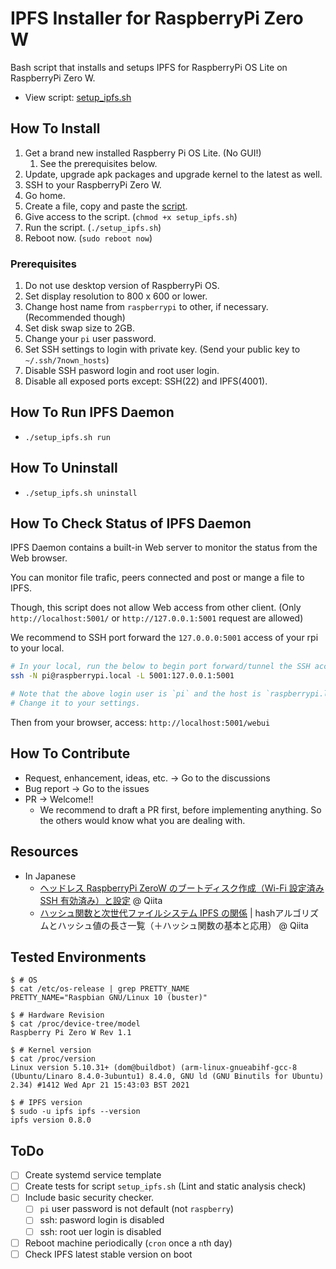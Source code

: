 # IPFS Installer for RaspberryPi Zero W

Bash script that installs and setups IPFS for RaspberryPi OS Lite on RaspberryPi Zero W.

- View script: [setup_ipfs.sh](./setup_ipfs.sh)

## How To Install

1. Get a brand new installed Raspberry Pi OS Lite. (No GUI!)
   1. See the prerequisites below.
2. Update, upgrade apk packages and upgrade kernel to the latest as well.
3. SSH to your RaspberryPi Zero W.
4. Go home.
5. Create a file, copy and paste the [script](setup_ipfs.sh).
6. Give access to the script. (`chmod +x setup_ipfs.sh`)
7. Run the script. (`./setup_ipfs.sh`)
8. Reboot now. (`sudo reboot now`)

### Prerequisites

1. Do not use desktop version of RaspberryPi OS.
1. Set display resolution to 800 x 600 or lower.
1. Change host name from `raspberrypi` to other, if necessary. (Recommended though)
1. Set disk swap size to 2GB.
1. Change your `pi` user password.
1. Set SSH settings to login with private key. (Send your public key to `~/.ssh/7nown_hosts`)
1. Disable SSH pasword login and root user login.
1. Disable all exposed ports except: SSH(22) and IPFS(4001).

## How To Run IPFS Daemon

- `./setup_ipfs.sh run`

## How To Uninstall

- `./setup_ipfs.sh uninstall`

## How To Check Status of IPFS Daemon

IPFS Daemon contains a built-in Web server to monitor the status from the Web browser.

You can monitor file trafic, peers connected and post or mange a file to IPFS.

Though, this script does not allow Web access from other client. (Only `http://localhost:5001/` or `http://127.0.0.1:5001` request are allowed)

We recommend to SSH port forward the `127.0.0.0:5001` access of your rpi to your local.

```bash
# In your local, run the below to begin port forward/tunnel the SSH access.
ssh -N pi@raspberrypi.local -L 5001:127.0.0.1:5001

# Note that the above login user is `pi` and the host is `raspberrypi.local`.
# Change it to your settings.
```

Then from your browser, access: `http://localhost:5001/webui`

## How To Contribute

- Request, enhancement, ideas, etc. -> Go to the discussions
- Bug report -> Go to the issues
- PR -> Welcome!!
  - We recommend to draft a PR first, before implementing anything. So the others would know what you are dealing with.

## Resources

- In Japanese
  - [ヘッドレス RaspberryPi ZeroW のブートディスク作成（Wi-Fi 設定済み SSH 有効済み）と設定](https://qiita.com/KEINOS/items/43394e4bd3c8fcfb5ee8) @ Qiita
  - [ハッシュ関数と次世代ファイルシステム IPFS の関係](https://qiita.com/KEINOS/items/c92268386d265042ea16#%E3%83%8F%E3%83%83%E3%82%B7%E3%83%A5%E9%96%A2%E6%95%B0%E3%81%A8%E6%AC%A1%E4%B8%96%E4%BB%A3%E3%83%95%E3%82%A1%E3%82%A4%E3%83%AB%E3%82%B7%E3%82%B9%E3%83%86%E3%83%A0-ipfs-%E3%81%AE%E9%96%A2%E4%BF%82) | hashアルゴリズムとハッシュ値の長さ一覧（＋ハッシュ関数の基本と応用） @ Qiita

## Tested Environments

```shellscript
$ # OS
$ cat /etc/os-release | grep PRETTY_NAME
PRETTY_NAME="Raspbian GNU/Linux 10 (buster)"

$ # Hardware Revision
$ cat /proc/device-tree/model
Raspberry Pi Zero W Rev 1.1

$ # Kernel version
$ cat /proc/version
Linux version 5.10.31+ (dom@buildbot) (arm-linux-gnueabihf-gcc-8 (Ubuntu/Linaro 8.4.0-3ubuntu1) 8.4.0, GNU ld (GNU Binutils for Ubuntu) 2.34) #1412 Wed Apr 21 15:43:03 BST 2021

$ # IPFS version
$ sudo -u ipfs ipfs --version
ipfs version 0.8.0

```

## ToDo

- [ ] Create systemd service template
- [ ] Create tests for script `setup_ipfs.sh` (Lint and static analysis check)
- [ ] Include basic security checker.
  - [ ] `pi` user password is not default (not `raspberry`)
  - [ ] ssh: pasword login is disabled
  - [ ] ssh: root uer login is disabled
- [ ] Reboot machine periodically (`cron` once a `n`th day)
- [ ] Check IPFS latest stable version on boot
